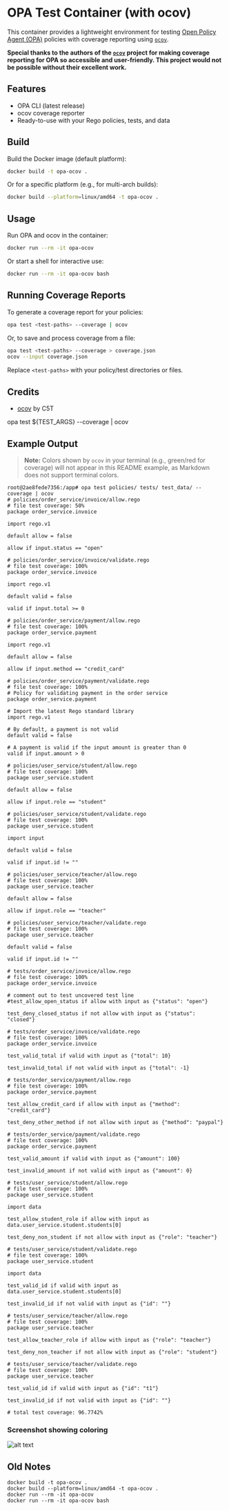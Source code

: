 # OPA Test Container (with ocov)


This container provides a lightweight environment for testing [Open Policy Agent (OPA)](https://www.openpolicyagent.org/) policies with coverage reporting using [`ocov`](https://github.com/C5T/ocov).

**Special thanks to the authors of the [`ocov`](https://github.com/C5T/ocov) project for making coverage reporting for OPA so accessible and user-friendly. This project would not be possible without their excellent work.**

## Features
- OPA CLI (latest release)
- ocov coverage reporter
- Ready-to-use with your Rego policies, tests, and data

## Build

Build the Docker image (default platform):

```sh
docker build -t opa-ocov .
```

Or for a specific platform (e.g., for multi-arch builds):

```sh
docker build --platform=linux/amd64 -t opa-ocov .
```

## Usage

Run OPA and ocov in the container:

```sh
docker run --rm -it opa-ocov
```

Or start a shell for interactive use:

```sh
docker run --rm -it opa-ocov bash
```

## Running Coverage Reports

To generate a coverage report for your policies:

```sh
opa test <test-paths> --coverage | ocov
```

Or, to save and process coverage from a file:

```sh
opa test <test-paths> --coverage > coverage.json
ocov --input coverage.json
```

Replace `<test-paths>` with your policy/test directories or files.

## Credits

- [ocov](https://github.com/C5T/ocov) by C5T


opa test ${TEST_ARGS} --coverage | ocov

## Example Output

> **Note:** Colors shown by `ocov` in your terminal (e.g., green/red for coverage) will not appear in this README example, as Markdown does not support terminal colors.

```
root@2ae8fede7356:/app# opa test policies/ tests/ test_data/ --coverage | ocov
# policies/order_service/invoice/allow.rego
# file test coverage: 50%
package order_service.invoice

import rego.v1

default allow = false

allow if input.status == "open"

# policies/order_service/invoice/validate.rego
# file test coverage: 100%
package order_service.invoice

import rego.v1

default valid = false

valid if input.total >= 0

# policies/order_service/payment/allow.rego
# file test coverage: 100%
package order_service.payment

import rego.v1

default allow = false

allow if input.method == "credit_card"

# policies/order_service/payment/validate.rego
# file test coverage: 100%
# Policy for validating payment in the order service
package order_service.payment

# Import the latest Rego standard library
import rego.v1

# By default, a payment is not valid
default valid = false

# A payment is valid if the input amount is greater than 0
valid if input.amount > 0

# policies/user_service/student/allow.rego
# file test coverage: 100%
package user_service.student

default allow = false

allow if input.role == "student"

# policies/user_service/student/validate.rego
# file test coverage: 100%
package user_service.student

import input

default valid = false

valid if input.id != ""

# policies/user_service/teacher/allow.rego
# file test coverage: 100%
package user_service.teacher

default allow = false

allow if input.role == "teacher"

# policies/user_service/teacher/validate.rego
# file test coverage: 100%
package user_service.teacher

default valid = false

valid if input.id != ""

# tests/order_service/invoice/allow.rego
# file test coverage: 100%
package order_service.invoice

# comment out to test uncovered test line
#test_allow_open_status if allow with input as {"status": "open"}

test_deny_closed_status if not allow with input as {"status": "closed"}

# tests/order_service/invoice/validate.rego
# file test coverage: 100%
package order_service.invoice

test_valid_total if valid with input as {"total": 10}

test_invalid_total if not valid with input as {"total": -1}

# tests/order_service/payment/allow.rego
# file test coverage: 100%
package order_service.payment

test_allow_credit_card if allow with input as {"method": "credit_card"}

test_deny_other_method if not allow with input as {"method": "paypal"}

# tests/order_service/payment/validate.rego
# file test coverage: 100%
package order_service.payment

test_valid_amount if valid with input as {"amount": 100}

test_invalid_amount if not valid with input as {"amount": 0}

# tests/user_service/student/allow.rego
# file test coverage: 100%
package user_service.student

import data

test_allow_student_role if allow with input as data.user_service.student.students[0]

test_deny_non_student if not allow with input as {"role": "teacher"}

# tests/user_service/student/validate.rego
# file test coverage: 100%
package user_service.student

import data

test_valid_id if valid with input as data.user_service.student.students[0]

test_invalid_id if not valid with input as {"id": ""}

# tests/user_service/teacher/allow.rego
# file test coverage: 100%
package user_service.teacher

test_allow_teacher_role if allow with input as {"role": "teacher"}

test_deny_non_teacher if not allow with input as {"role": "student"}

# tests/user_service/teacher/validate.rego
# file test coverage: 100%
package user_service.teacher

test_valid_id if valid with input as {"id": "t1"}

test_invalid_id if not valid with input as {"id": ""}

# total test coverage: 96.7742%
```
### Screenshot showing coloring
![alt text](image.png)

## Old Notes
```
docker build -t opa-ocov .
docker build --platform=linux/amd64 -t opa-ocov .
docker run --rm -it opa-ocov
docker run --rm -it opa-ocov bash
```

